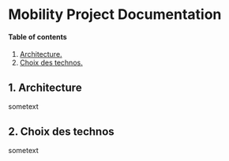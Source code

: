 # Mobility Project Documentation

#### Table of contents

1. [ Architecture. ](#archi)
2. [ Choix des technos. ](#technos)

<a name="archi"></a>
## 1. Architecture

sometext

<a name="technos"></a>
## 2. Choix des technos

sometext